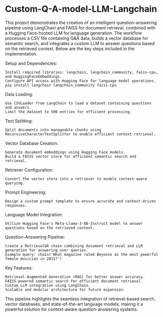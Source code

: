 # Custom-Q-A-model-LLM-Langchain
This project demonstrates the creation of an intelligent question-answering pipeline using LangChain and FAISS for document retrieval, combined with a Hugging Face-hosted LLM for language generation. The workflow processes a CSV file containing Q&A data, builds a vector database for semantic search, and integrates a custom LLM to answer questions based on the retrieved context. Below are the key steps included in the implementation.

Setup and Dependencies:

    Install required libraries: langchain, langchain_community, faiss-cpu, and HuggingFaceEmbeddings.
    Configure API access with Hugging Face for language model operations.
    pip install langchain langchain_community faiss-cpu

Data Loading:

    Use CSVLoader from LangChain to load a dataset containing questions and answers.
    Limit the dataset to 500 entries for efficient processing.

Text Splitting:

    Split documents into manageable chunks using RecursiveCharacterTextSplitter to enable efficient context retrieval.

Vector Database Creation:

    Generate document embeddings using Hugging Face models.
    Build a FAISS vector store for efficient semantic search and retrieval.

Retriever Configuration:

    Convert the vector store into a retriever to enable context-aware querying.

Prompt Engineering:

    Design a custom prompt template to ensure accurate and context-driven responses.

Language Model Integration:

    Utilize Hugging Face's Meta-Llama-3-8B-Instruct model to answer questions based on the retrieved context.

Question-Answering Pipeline:

    Create a RetrievalQA chain combining document retrieval and LLM generation for answering user queries.
    Example query: chain('What magazine rated Beyonce as the most powerful female musician in 2015?')

Key Features:

    Retrieval-Augmented Generation (RAG) for better answer accuracy.
    FAISS-powered semantic search for efficient document retrieval.
    Custom LLM integration using LangChain.
    Scalable and modular architecture for future expansion.

This pipeline highlights the seamless integration of retrieval-based search, vector databases, and state-of-the-art language models, making it a powerful solution for context-aware question-answering systems.
